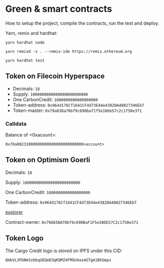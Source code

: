 # Green & smart contracts

How to setup the project, compile the contracts, run the test and deploy.

Yarn, remix and hardhat:

```shell
yarn hardhat node

yarn remixd -s . --remix-ide https://remix.ethereum.org

yarn hardhat test
```

## Token on Filecoin Hyperspace

- Decimals: `18`
- Supply: `1000000000000000000000000`
- One CarbonCredit: `1000000000000000000`
- Token-address: `0x964d176Cf1641CF4d73E44e4382DA48027346Eb7`
- Token-master: `0x79a838a70bf9c690baf1f5e10de57c2c1f50e371`

### Calldata

Balance of <0xacount>:

```
0x70a08231000000000000000000000000<account>
```

## Token on Optimism Goerli

Decimals: `18`

Supply: `1000000000000000000000000`

One CarbonCredit: `1000000000000000000`

Token-address: `0x964d176Cf1641CF4d73E44e4382DA48027346Eb7`

[explorer](https://goerli-optimism.etherscan.io/tx/0x6b105f82818bd1f7d6d85c6e4e6da651bfc6c82aadc242c0c08028ec056c5b9b)

Contract-owner: `0x79A838A70bf9c690BaF1F5e10DE57C2c1f50e371`

## Token Logo

The Cargo Credit logo is stored on IPFS under this CID:

```
QmbVL3FbNm3zbbqUEQeD3qKQMZ4FMXU4azmSTgm1BhGmps
```
